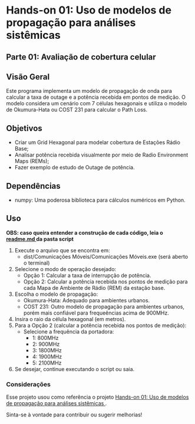 
# Hands-on 01: Uso de modelos de propagação para análises sistêmicas

## Parte 01: Avaliação de cobertura celular


## Visão Geral
Este programa implementa um modelo de propagação de onda para calcular a taxa de outage e a potência recebida em pontos de medição. O modelo considera um cenário com 7 células hexagonais e utiliza o modelo de Okumura-Hata ou COST 231 para calcular o Path Loss.
## Objetivos

- Criar um Grid Hexagonal para modelar cobertura de Estações Rádio Base;
- Analisar potência recebida visualmente por meio de Radio Environment Maps (REMs);
- Fazer exemplo de estudo de Outage de potência.

## Dependências
- numpy: Uma poderosa biblioteca para cálculos numéricos em Python.

## Uso
<strong> OBS: caso queira entender a construção de cada código, leia o <a href=“https://github.com/FllavioAndrade/DCO1020/tree/main/Projeto%20em%20python/Script“>readme.md </a> da pasta script</strong>

1. Execute o arquivo que se encontra em:
   - dist/Comunicações Móveis/Comunicações Móveis.exe (será aberto o terminal) 
2. Selecione o modo de operação desejado:
   - Opção 1: Calcular a taxa de interrupção de potência.
   - Opção 2: Calcular a potência recebida nos pontos de medição para cada Mapa de Ambiente de Rádio (REM) da estação base.
3. Escolha o modelo de propagação:
   - Okumura-Hata: Adequado para ambientes urbanos.
   - COST 231: Outro modelo de propagação para ambientes urbanos, porém mais confiável para frequeências acima de 900MHz.
4. Insira o raio da célula hexagonal (em metros).
5. Para a Opção 2 (calcular a potência recebida nos pontos de medição):
   - Selecione a frequência da portadora:
     - 1: 800MHz
     - 2: 900MHz
     - 3: 1800MHz
     - 4: 1900MHz
     - 5: 2100MHz
6. Se desejar, continue executando o script ou saia.
     
### Considerações

Esse projeto usou como referência o projeto <a href="https://github.com/vicentesousa/DCO1020"> Hands-on 01: Uso de modelos de propagação para análises sistêmicas
</a>.<p>
Sinta-se à vontade para contribuir ou sugerir melhorias!
